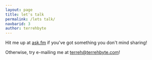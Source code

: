 ```yaml
---
layout: page
title: let's talk
permalink: /lets talk/
navbarid: 3
author: terrehbyte
---
```

Hit me up at [ask.fm](http://ask.fm/terrehbyte) if you've got something you don't mind sharing!

Otherwise, try e-mailing me at [terreh@terrehbyte.com](mailto:terreh@terrehbyte.com)!